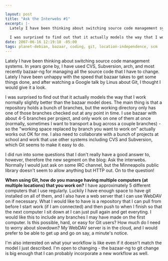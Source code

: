```yaml
--- 

layout: post
title: "Ask the Interwebs #1"
excerpt: |-
  Lately I have been thinking about switching source code management systems.  In years gone by, I have used CVS, Subversion, arch, and most recently bazaar-ng for managing all the source code that I have to change.  Lately I have been unhappy with the speed that bazaar takes to get some things done, and after watching a Google talk by Linus about Git, I thought I would give it a look.
  
  I was surprised to find out that it actually models the way that I work normally slightly better than the bazaar model does.
date: 2007-06-16 12:19:18 -05:00
tags: planet-debian, bazaar, coding, git, location-independence, scm
---
```

Lately I have been thinking about switching source code management systems.  In years gone by, I have used CVS, Subversion, arch, and most recently bazaar-ng for managing all the source code that I have to change.  Lately I have been unhappy with the speed that bazaar takes to get some things done, and after watching a Google talk by Linus about Git, I thought I would give it a look.

I was surprised to find out that it actually models the way that I work normally slightly better than the bazaar model does.   The main thing is that a repository holds a bunch of branches, but the working directory only has one of those branches checked out at any point in time.  I use bazaar with about 4-5 branches per project, and only work on one of them at once (normally, sometimes I want to transport a bug across a couple branches) - so the "working space replaced by branch you want to work on" actually works out OK for me.  I also need to collaborate with a bunch of projects at school and work that use other systems including CVS and Subversion, which Git seems to make it easy to do.

I did run into some questions that I don't really have a good answer to, however, therefore the new segment on the blog: Ask the interwebs.  Normally I would just ask on some IRC channel, but the Minneapolis public library doesn't seem to allow anything but HTTP out.  On to the question!

<strong>When using Git, how do you manage having multiple computers (at multiple locations) that you work on?</strong> I have approximately 5 different computers that I use regularly.  Luckily I have enough space to have git installed on all of them, and I also have a web server that I can use WebDAV on if necessary.   What I would like to have is a repository that I can pull from before I start work (if I am connected) and then push to when I finish so that the next computer I sit down at I can just pull again and get everyting.  I would like this to include any branches I may have made on the first computer.  Is this possible, hard, or easy for Git users?  How much do I need to worry about slowdown?  My WebDAV server is in the cloud, and I would prefer to be able to get up and go on say, a minute's notice.

I'm also interested on what your workflow is like even if it doesn't match the model I just described.  I'm open to changing - the bazaar-ng to git change is big enough that I can probably incorporate a new workflow as well.
